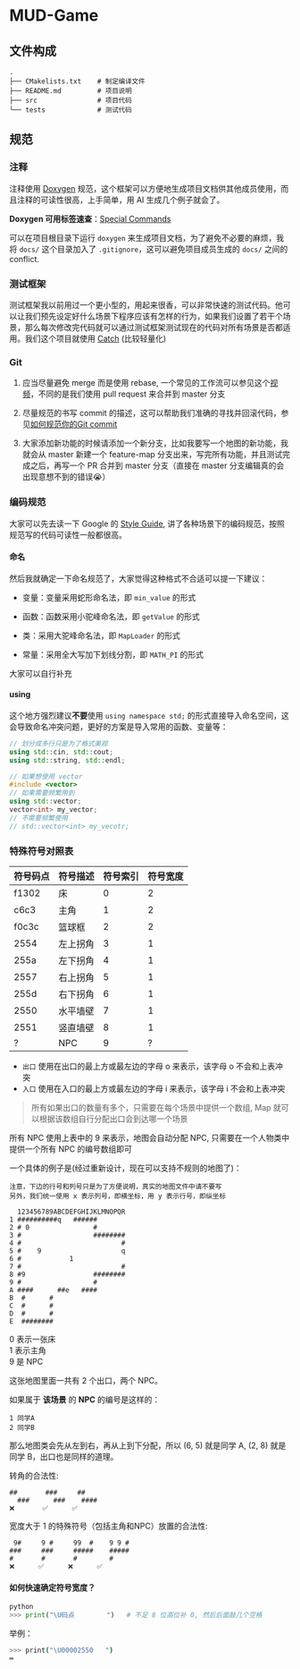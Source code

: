 # MUD-Game

## 文件构成

```
.
├── CMakelists.txt    # 制定编译文件
├── README.md         # 项目说明
├── src               # 项目代码
└── tests             # 测试代码
```

## 规范

### 注释

注释使用 [Doxygen](https://doxygen.nl/manual/) 规范，这个框架可以方便地生成项目文档供其他成员使用，而且注释的可读性很高，上手简单，用 AI 生成几个例子就会了。

**Doxygen 可用标签速查**：[Special Commands](https://www.doxygen.nl/manual/commands.html)

可以在项目根目录下运行 `doxygen` 来生成项目文档，为了避免不必要的麻烦，我将 `docs/` 这个目录加入了 `.gitignore`，这可以避免项目成员生成的 `docs/` 之间的 conflict.

### 测试框架

测试框架我以前用过一个更小型的，用起来很香，可以非常快速的测试代码。他可以让我们预先设定好什么场景下程序应该有怎样的行为，如果我们设置了若干个场景，那么每次修改完代码就可以通过测试框架测试现在的代码对所有场景是否都适用。我们这个项目就使用 [Catch](https://github.com/catchorg/Catch2/blob/v2.x/docs/tutorial.md#top) (比较轻量化)

### Git

1. 应当尽量避免 merge 而是使用 rebase, 一个常见的工作流可以参见这个[视频](bilibili.com/video/BV19e4y1q7JJ/?spm_id_from=333.337.search-card.all.click)，不同的是我们使用 pull request 来合并到 master 分支

2. 尽量规范的书写 commit 的描述，这可以帮助我们准确的寻找并回滚代码，参见[如何规范你的Git commit](https://zhuanlan.zhihu.com/p/182553920)

3. 大家添加新功能的时候请添加一个新分支，比如我要写一个地图的新功能，我就会从 master 新建一个 feature-map 分支出来，写完所有功能，并且测试完成之后，再写一个 PR 合并到 master 分支（直接在 master 分支编辑真的会出现意想不到的错误😭）

### 编码规范

大家可以先去读一下 Google 的 [Style Guide](https://google.github.io/styleguide/cppguide.html), 讲了各种场景下的编码规范，按照规范写的代码可读性一般都很高。

#### 命名

然后我就确定一下命名规范了，大家觉得这种格式不合适可以提一下建议：

- 变量：变量采用蛇形命名法，即 `min_value` 的形式

- 函数：函数采用小驼峰命名法，即 `getValue` 的形式

- 类：采用大驼峰命名法，即 `MapLoader` 的形式

- 常量：采用全大写加下划线分割，即 `MATH_PI` 的形式

大家可以自行补充

#### using

这个地方强烈建议**不要**使用 `using namespace std;` 的形式直接导入命名空间，这会导致命名冲突问题，更好的方案是导入常用的函数、变量等：

```cpp
// 划分成多行只是为了格式美观
using std::cin, std::cout;
using std::string, std::endl;

// 如果想使用 vector
#include <vector>
// 如果需要频繁用到
using std::vector;
vector<int> my_vector;
// 不需要频繁使用
// std::vector<int> my_vecotr;
```
### 特殊符号对照表

 | 符号码点 | 符号描述 | 符号索引 | 符号宽度 |
 |----------|----------|----------|----------|
 | f1302    | 床       | 0        | 2        |
 | c6c3     | 主角     | 1        | 2        |
 | f0c3c    | 篮球框   | 2        | 2        |
 | 2554     | 左上拐角 | 3        | 1        |
 | 255a     | 左下拐角 | 4        | 1        |
 | 2557     | 右上拐角 | 5        | 1        |
 | 255d     | 右下拐角 | 6        | 1        |
 | 2550     | 水平墙壁 | 7        | 1        |
 | 2551     | 竖直墙壁 | 8        | 1        |
 | ?        | NPC      | 9        | ?        |

- `出口` 使用在出口的最上方或最左边的字母 o 来表示，该字母 o 不会和上表冲突
- `入口` 使用在入口的最上方或最左边的字母 i 来表示，该字母 i 不会和上表冲突

> 所有如果出口的数量有多个，只需要在每个场景中提供一个数组, Map 就可以根据该数组自行分配出口会到达哪一个场景

所有 NPC 使用上表中的 9 来表示，地图会自动分配 NPC, 只需要在一个人物类中提供一个所有 NPC 的编号数组即可

一个具体的例子是(经过重新设计，现在可以支持不规则的地图了)：

```text
注意，下边的行号和列号只是为了方便说明，真实的地图文件中请不要写  
另外，我们统一使用 x 表示列号，即横坐标，用 y 表示行号，即纵坐标

  123456789ABCDEFGHIJKLMNOPQR
1 ##########q   ######
2 # 0                #
3 #                  ########
4 #                         #
5 #    9                    q
6 #            1             
7 #                         #
8 #9                 ########
9 #                  #
A ####      ##e   ####
B  #      #
C  #      #
D  #      #
E  ########
```

0 表示一张床  
1 表示主角  
9 是 NPC  

这张地图里面一共有 2 个出口，两个 NPC。

如果属于 **该场景** 的 **NPC** 的编号是这样的：
```text
1 同学A
2 同学B
```

那么地图类会先从左到右，再从上到下分配，所以 (6, 5) 就是同学 A, (2, 8) 就是同学 B，出口也是同样的道理。

转角的合法性:

```text
##       ###     ##
  ###      ###    ####
❌       ✅      ✅
```

宽度大于 1 的特殊符号（包括主角和NPC）放置的合法性:

```text
 9#     9 #     99  #    9 9 #
###     ###     #####    #####
#       #       #        #
❌      ✅      ❌      ✅
```
#### 如何快速确定符号宽度？

```py
python
>>> print("\U码点        ")   # 不足 8 位高位补 0, 然后后面敲几个空格
```

举例：

```bash
>>> print("\U00002550   ")
═
```
